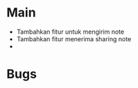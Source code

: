# Main
  <!-- - Tambahkan fungsi untuk menyimpan data ke file external -->
  <!-- - Buat test untuk keseluruhan fungsi terutama fungsi save & load -->
  - Tambahkan fitur untuk mengirim note
  - Tambahkan fitur menerima sharing note
  - 


# Bugs
